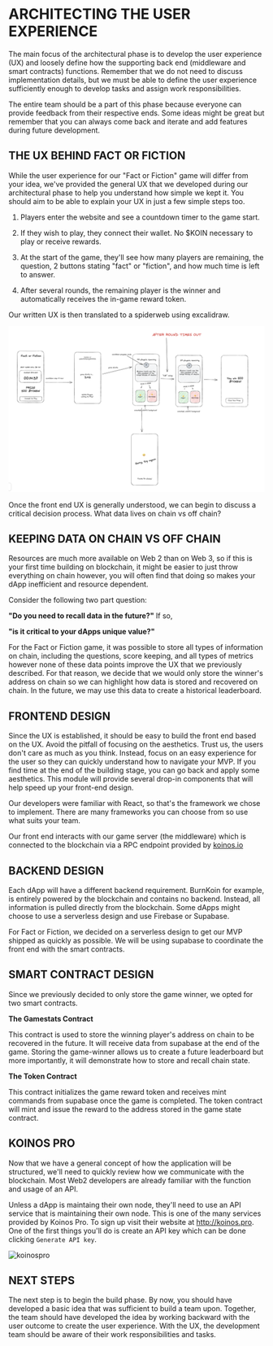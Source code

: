 # ARCHITECTING THE USER EXPERIENCE

The main focus of the architectural phase is to develop the user experience (UX) and loosely define how the supporting back end (middleware and smart contracts) functions. Remember that we do not need to discuss implementation details, but we must be able to define the user experience sufficiently enough to develop tasks and assign work responsibilities.

The entire team should be a part of this phase because everyone can provide feedback from their respective ends. Some ideas might be great but remember that you can always come back and iterate and add features during future development.

## THE UX BEHIND FACT OR FICTION

While the user experience for our "Fact or Fiction" game will differ from your idea, we've provided the general UX that we developed during our architectural phase to help you understand how simple we kept it. You should aim to be able to explain your UX in just a few simple steps too.

1. Players enter the website and see a countdown timer to the game start.

2. If they wish to play, they connect their wallet. No $KOIN necessary to play or receive rewards.

3. At the start of the game, they'll see how many players are remaining, the question, 2 buttons stating "fact" or "fiction", and how much time is left to answer.

4. After several rounds, the remaining player is the winner and automatically receives the in-game reward token.

Our written UX is then translated to a spiderweb using excalidraw.

![UX structure](./images/web.png "UX structure")

Once the front end UX is generally understood, we can begin to discuss a critical decision process. What data lives on chain vs off chain?

## KEEPING DATA ON CHAIN VS OFF CHAIN

Resources are much more available on Web 2 than on Web 3, so if this is your first time building on blockchain, it might be easier to just throw everything on chain however, you will often find that doing so makes your dApp inefficient and resource dependent.

Consider the following two part question:

**"Do you need to recall data in the future?"** If so,

**"is it critical to your dApps unique value?"**

For the Fact or Fiction game, it was possible to store all types of information on chain, including the questions, score keeping, and all types of metrics however none of these data points improve the UX that we previously described. For that reason, we decide that we would only store the winner's address on chain so we can highlight how data is stored and recovered on chain. In the future, we may use this data to create a historical leaderboard.

## FRONTEND DESIGN

Since the UX is established, it should be easy to build the front end based on the UX. Avoid the pitfall of focusing on the aesthetics. Trust us, the users don't care as much as you think. Instead, focus on an easy experience for the user so they can quickly understand how to navigate your MVP. If you find time at the end of the building stage, you can go back and apply some aesthetics. This module will provide several drop-in components that will help speed up your front-end design.

Our developers were familiar with React, so that's the framework we chose to implement. There are many frameworks you can choose from so use what suits your team.

Our front end interacts with our game server (the middleware) which is connected to the blockchain via a RPC endpoint provided by [koinos.io](https://api.koinos.io)

## BACKEND DESIGN

Each dApp will have a different backend requirement. BurnKoin for example, is entirely powered by the blockchain and contains no backend. Instead, all information is pulled directly from the blockchain. Some dApps might choose to use a serverless design and use Firebase or Supabase.

For Fact or Fiction, we decided on a serverless design to get our MVP shipped as quickly as possible. We will be using supabase to coordinate the front end with the smart contracts.

## SMART CONTRACT DESIGN

Since we previously decided to only store the game winner, we opted for two smart contracts.

**The Gamestats Contract**

This contract is used to store the winning player's address on chain to be recovered in the future. It will receive data from supabase at the end of the game. Storing the game-winner allows us to create a future leaderboard but more importantly, it will demonstrate how to store and recall chain state.

**The Token Contract**

This contract initializes the game reward token and receives mint commands from supabase once the game is completed. The token contract will mint and issue the reward to the address stored in the game state contract.

## KOINOS PRO

Now that we have a general concept of how the application will be structured, we'll need to quickly review how we communicate with the blockchain. Most Web2 developers are already familiar with the function and usage of an API.

Unless a dApp is maintaing their own node, they'll need to use an API service that is maintaining their own node. This is one of the many services provided by Koinos Pro. To sign up visit their website at http://koinos.pro. One of the first things you'll do is create an API key which can be done clicking `Generate API key`.

![koinospro](/7_day_dapp/images/7_koinospro.png)


## NEXT STEPS

The next step is to begin the build phase. By now, you should have developed a basic idea that was sufficient to build a team upon. Together, the team should have developed the idea by working backward with the user outcome to create the user experience. With the UX, the development team should be aware of their work responsibilities and tasks.
